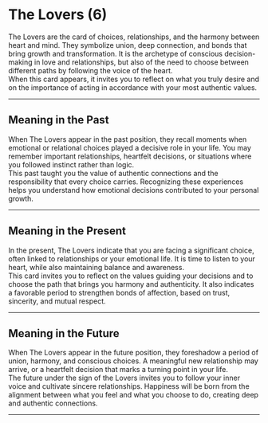 # The Lovers (6)

The Lovers are the card of choices, relationships, and the harmony between heart and mind. They symbolize union, deep connection, and bonds that bring growth and transformation. It is the archetype of conscious decision-making in love and relationships, but also of the need to choose between different paths by following the voice of the heart.  
When this card appears, it invites you to reflect on what you truly desire and on the importance of acting in accordance with your most authentic values.

---

## Meaning in the Past  
When The Lovers appear in the past position, they recall moments when emotional or relational choices played a decisive role in your life. You may remember important relationships, heartfelt decisions, or situations where you followed instinct rather than logic.  
This past taught you the value of authentic connections and the responsibility that every choice carries. Recognizing these experiences helps you understand how emotional decisions contributed to your personal growth.

---

## Meaning in the Present  
In the present, The Lovers indicate that you are facing a significant choice, often linked to relationships or your emotional life. It is time to listen to your heart, while also maintaining balance and awareness.  
This card invites you to reflect on the values guiding your decisions and to choose the path that brings you harmony and authenticity. It also indicates a favorable period to strengthen bonds of affection, based on trust, sincerity, and mutual respect.

---

## Meaning in the Future  
When The Lovers appear in the future position, they foreshadow a period of union, harmony, and conscious choices. A meaningful new relationship may arrive, or a heartfelt decision that marks a turning point in your life.  
The future under the sign of the Lovers invites you to follow your inner voice and cultivate sincere relationships. Happiness will be born from the alignment between what you feel and what you choose to do, creating deep and authentic connections.

---
